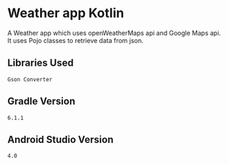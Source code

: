 # Weather app Kotlin

A Weather app which uses openWeatherMaps api and Google Maps api.  
 It uses Pojo classes to retrieve data from json.
 
 ## Libraries Used
    Gson Converter
    
 ## Gradle Version
    6.1.1
    
 ## Android Studio Version
    4.0
